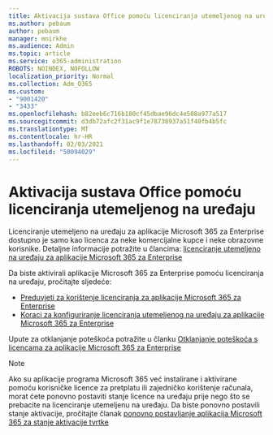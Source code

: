 ```yaml
---
title: Aktivacija sustava Office pomoću licenciranja utemeljenog na uređaju
ms.author: pebaum
author: pebaum
manager: mnirkhe
ms.audience: Admin
ms.topic: article
ms.service: o365-administration
ROBOTS: NOINDEX, NOFOLLOW
localization_priority: Normal
ms.collection: Adm_O365
ms.custom:
- "9001420"
- "3433"
ms.openlocfilehash: b82eeb6c716b180cf45dbae96dc4e508a977a517
ms.sourcegitcommit: d3db72afc2f31ac9f1e78738937a51f40fb4b5fc
ms.translationtype: MT
ms.contentlocale: hr-HR
ms.lasthandoff: 02/03/2021
ms.locfileid: "50094029"
---
```

# <a name="activating-office-using-device-based-licensing"></a>Aktivacija sustava Office pomoću licenciranja utemeljenog na uređaju

Licenciranje utemeljeno na uređaju za aplikacije Microsoft 365 za Enterprise dostupno je samo kao licenca za neke komercijalne kupce i neke obrazovne korisnike. Detaljne informacije potražite u člancima: [licenciranje utemeljeno na uređaju za aplikacije Microsoft 365 za Enterprise](https://docs.microsoft.com/deployoffice/device-based-licensing)

Da biste aktivirali aplikacije Microsoft 365 za Enterprise pomoću licenciranja na uređaju, pročitajte sljedeće:

- [Preduvjeti za korištenje licenciranja za aplikacije Microsoft 365 za Enterprise](https://docs.microsoft.com/deployoffice/device-based-licensing#requirements-for-using-device-based-licensing-for-microsoft-365-apps-for-enterprise)
- [Koraci za konfiguriranje licenciranja utemeljenog na uređaju za aplikacije Microsoft 365 za Enterprise](https://docs.microsoft.com/deployoffice/device-based-licensing#steps-to-configure-device-based-licensing-for-microsoft-365-apps-for-enterprise)

Upute za otklanjanje poteškoća potražite u članku [Otklanjanje poteškoća s licencama za aplikacije Microsoft 365 za Enterprise](https://docs.microsoft.com/deployoffice/device-based-licensing#troubleshoot-device-based-licensing-for-microsoft-365-apps-for-enterprise)

> [!NOTE]
> Ako su aplikacije programa Microsoft 365 već instalirane i aktivirane pomoću korisničke licence za pretplatu ili zajedničko korištenje računala, morat ćete ponovno postaviti stanje licence na uređaju prije nego što se prebacite na licenciranje utemeljenu na uređaju. Da biste ponovno postavili stanje aktivacije, pročitajte članak [ponovno postavljanje aplikacija Microsoft 365 za stanje aktivacije tvrtke](https://docs.microsoft.com/office/troubleshoot/activation/reset-office-365-proplus-activation-state)
